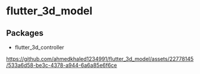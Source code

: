 # flutter_3d_model

## Packages
- flutter_3d_controller

https://github.com/ahmedkhaled1234991/flutter_3d_model/assets/22778145/533a6d58-be3c-4378-a944-6a6a85e6f6ce


